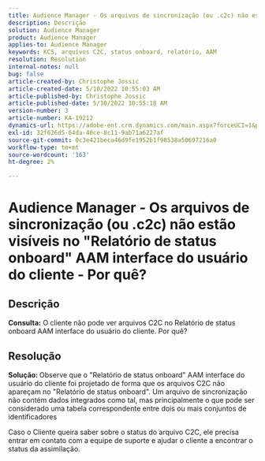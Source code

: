 ```yaml
---
title: Audience Manager - Os arquivos de sincronização (ou .c2c) não estão visíveis no "Relatório de status onboard" AAM interface do usuário do cliente - Por quê?
description: Descrição
solution: Audience Manager
product: Audience Manager
applies-to: Audience Manager
keywords: KCS, arquivos C2C, status onboard, relatório, AAM
resolution: Resolution
internal-notes: null
bug: false
article-created-by: Christophe Jossic
article-created-date: 5/10/2022 10:55:03 AM
article-published-by: Christophe Jossic
article-published-date: 5/10/2022 10:55:18 AM
version-number: 3
article-number: KA-19212
dynamics-url: https://adobe-ent.crm.dynamics.com/main.aspx?forceUCI=1&pagetype=entityrecord&etn=knowledgearticle&id=988a5ca3-4fd0-ec11-a7b5-00224809c101
exl-id: 32f626d5-64da-40ce-8c11-9ab71a6227af
source-git-commit: 0c3e421beca46d9fe1952b1f98538a50697216a0
workflow-type: tm+mt
source-wordcount: '163'
ht-degree: 2%

---
```


# Audience Manager - Os arquivos de sincronização (ou .c2c) não estão visíveis no &quot;Relatório de status onboard&quot; AAM interface do usuário do cliente - Por quê?

## Descrição

<b>Consulta:</b> O cliente não pode ver arquivos C2C no Relatório de status onboard AAM interface do usuário do cliente. Por quê?

## Resolução


<b>Solução: </b>Observe que o &quot;Relatório de status onboard&quot; AAM interface do usuário do cliente foi projetado de forma que os arquivos C2C não apareçam no &quot;Relatório de status onboard&quot;. Um arquivo de sincronização não contém dados integrados como tal, mas principalmente o que pode ser considerado uma tabela correspondente entre dois ou mais conjuntos de identificadores

Caso o Cliente queira saber sobre o status do arquivo C2C, ele precisa entrar em contato com a equipe de suporte e ajudar o cliente a encontrar o status da assimilação.
